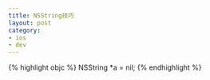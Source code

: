 ```yaml
---
title: NSString技巧
layout: post
category:
- ios
- dev
---
```


{% highlight objc %}
NSString *a = nil;
{% endhighlight %}
